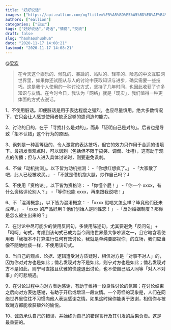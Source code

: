 ```yaml
---
title: "好好说话"
images: ["https://api.eallion.com/og?title=%E5%A5%BD%E5%A5%BD%E8%AF%B4%E8%AF%9D"]
authors: ["eallion"]
categories: ["日志"]
tags: ["好好说话","说话","情商","交流"]
draft: false
slug: "haohaoshuohua"
date: "2020-11-17 14:08:21"
lastmod: "2020-11-17 14:08:21"
---
```


@[梁欢](/assets/images/posts/2020/11/EnANP8VXMAEqpKK.jpg)

> 在今天这个娱乐的、倾轧的、暴躁的、站队的、轻率的、险恶的中文互联网世界里，如果你还试图从与人的讨论中获取知识与进步，确实需要一些技巧。这是我个人使用的一种讨论方式，坚持了几年时间，也因此收获了许多知识与友情。在今时今日，我认为「网络」就是「现实」，我们值得一种更体面的方式去说话。

1、不使用脏话。即便脏话是用于表达程度之强烈，也应尽量慎用。绝大多数情况下，它只会让人感觉使用者缺乏足够的遣词造句能力。

2、讨论的目的，在于「寻找什么是对的」，而非「证明自己是对的」。后者也是导致「拒不认错」这个行为的原因。

3、讽刺是一种高等级的、令人激赏的表达技巧，但它的效力只作用于合适的语境下。最初发表观点时，可以讽刺（包括但不限于搞笑、调侃、吐槽），这有助于观点的传播；但与人进入具体讨论时，则要避免讽刺。

4、不做「动机揣测」。以下皆为动机揣测：
-「你想红想疯了。」
-「大家散了吧，此人已经被收买。」
-「不就是借机抱大腿，炒作自己吗？J

5、不使用「资格论」。以下皆为资格论：
-「你懂个屁！」
-「你一个 xxxx，有什么资格评论别人？」
-「等你也能 xxxx，再来跟我说吧！」

6、不「混淆概念」。以下皆为混淆概念：
-「xxxx 假唱又怎么样？毕竟他们还未成年。」
-「xxxx 的产品好用？他们创始人是同性恋！」
-「反对婚姻制度？那你是怎么被生出来的？」

7、在讨论中尽可能少的使用反问句，多使用陈述句。尤其要避免「反问句」+「呵呵」句式，考虑到该句式已成为当今网络世界最大争吵源之一，且它暗含着使用者「我根本不打算进行任何有效讨论，我就是单纯要鄙视你」的立场，我们应当像不随地吐痰一样，不使用该句式。

8、当自己的观点、论据、逻辑遭受对方质疑时，相信对方是「对事不对人」的，因为你对对方也是如此；倘若发现对方不是如此，则宁对方也是如此；倘若发现对方不是如此，则宁可直接且优雅的快速退出讨论，也不使自己陷入同等「对人不对事」的可悲境遇。

9、在讨论过程中向对方表达感谢，有助于维持一段良性讨论的氛围；在讨论结束之后向对方表达感谢，有助于开启或增温一段友情。一个奇怪的现象是，人们在网络世界里往往不习惯向他人表达感谢之情。如果这时候你能勇于致谢，相信你与被致谢方都能收获额外的愉悦。

10、诚恳承认自己的错误，并始终为自己的错误言行及其引发的后果负责。这是最重要的。
